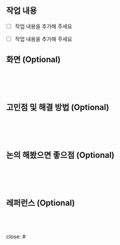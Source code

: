 ## 작업 내용

- [ ] 작업 내용을 추가해 주세요
- [ ] 작업 내용을 추가해 주세요


## 화면 (Optional)



<br/><br/><br/>
## 고민점 및 해결 방법 (Optional)



<br/><br/><br/>
## 논의 해봤으면 좋으점 (Optional)



<br/><br/><br/>
## 레퍼런스 (Optional)



<br/><br/><br/>
close: #
